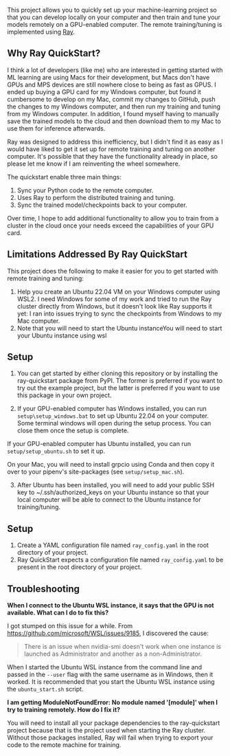 This project allows you to quickly set up your machine-learning project so that you can develop locally on your computer and 
then train and tune your models remotely on a GPU-enabled computer. The remote training/tuning is implemented using 
[Ray](https://github.com/ray-project/ray).

## Why Ray QuickStart?

I think a lot of developers (like me) who are interested in getting started with ML learning are using Macs for their 
development, but Macs don't have GPUs and MPS devices are still nowhere close to being as fast as GPUS. I ended up 
buying a GPU card for my Windows computer, but found it cumbersome to develop on my Mac, commit my changes to GitHub, 
push the changes to my Windows computer, and then run my training and tuning from my Windows computer. In addition, 
I found myself having to manually save the trained models to the cloud and then download them to my Mac to use them for 
inference afterwards.

Ray was designed to address this inefficiency, but I didn't find it as easy as I would have liked to get it set up for 
remote training and tuning on another computer. It's possible that they have the functionality already in place, so 
please let me know if I am reinventing the wheel somewhere.

The quickstart enable three main things:
1. Sync your Python code to the remote computer.
2. Uses Ray to perform the distributed training and tuning.
3. Sync the trained model/checkpoints back to your computer.

Over time, I hope to add additional functionality to allow you to train from a cluster in the cloud once your needs 
exceed the capabilities of your GPU card.

## Limitations Addressed By Ray QuickStart

This project does the following to make it easier for you to get started with remote training and tuning:
1. Help you create an Ubuntu 22.04 VM on your Windows computer using WSL2. I need Windows for some of my work and tried
to run the Ray cluster directly from Windows, but it doesn't look like Ray supports it yet: I ran into issues trying to 
sync the checkpoints from Windows to my Mac computer.
2. Note that you will need to start the Ubuntu instanceYou will need to start your Ubuntu instance using wsl

## Setup

1. You can get started by either cloning this repository or by installing the ray-quickstart package from PyPI. The former
is preferred if you want to try out the example project, but the latter is preferred if you want to use this package in
your own project.

2. If your GPU-enabled computer has Windows installed, you can run `setup\setup_windows.bat` to set up Ubuntu 22.04 
on your computer. Some terminal windows will open during the setup process. You can close them once the setup is complete.

If your GPU-enabled computer has Ubuntu installed, you can run `setup/setup_ubuntu.sh` to set it up.

On your Mac, you will need to install grpcio using Conda and then copy it over to your pipenv's site-packages (see `setup/setup_mac.sh`).

3. After Ubuntu has been installed, you will need to add your public SSH key to ~/.ssh/authorized_keys on your Ubuntu 
instance so that your local computer will be able to connect to the Ubuntu instance for training/tuning.
## Setup
1. Create a YAML configuration file named `ray_config.yaml` in the root directory of your project.
1. Ray QuickStart expects a configuration file named `ray_config.yaml` to be present in the root directory of your project.

## Troubleshooting

**When I connect to the Ubuntu WSL instance, it says that the GPU is not available. What can I do to fix this?** 
   
I got stumped on this issue for a while. From https://github.com/microsoft/WSL/issues/9185, I discovered the cause:
   
> There is an issue when nvidia-smi doesn't work when one instance is launched as Administrator and another as a non-Administrator.

When I started the Ubuntu WSL instance from the command line and passed in the `--user` flag with the same username as 
in Windows, then it worked. It is recommended that you start the Ubuntu WSL instance using the `ubuntu_start.sh` script.

**I am getting ModuleNotFoundError: No module named '[module]' when I try to training remotely. How do I fix it?**

You will need to install all your package dependencies to the ray-quickstart project because that is the project used 
when starting the Ray cluster. Without those packages installed, Ray will fail when trying to export your code to the
remote machine for training.
